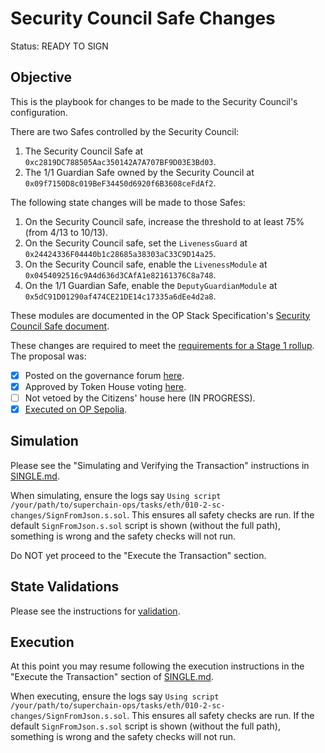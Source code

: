 # Security Council Safe Changes

Status: READY TO SIGN

## Objective

This is the playbook for changes to be made to the Security Council's configuration.

There are two Safes controlled by the Security Council:

1. The Security Council Safe at `0xc2819DC788505Aac350142A7A707BF9D03E3Bd03`.
2. The 1/1 Guardian Safe owned by the Security Council at `0x09f7150D8c019BeF34450d6920f6B3608ceFdAf2`.

The following state changes will be made to those Safes:

1. On the Security Council safe, increase the threshold to at least 75% (from 4/13 to 10/13).
2. On the Security Council safe, set the `LivenessGuard` at `0x24424336F04440b1c28685a38303aC33C9D14a25`.
3. On the Security Council safe, enable the `LivenessModule` at `0x0454092516c9A4d636d3CAfA1e82161376C8a748`.
4. On the 1/1 Guardian Safe, enable the `DeputyGuardianModule` at `0x5dC91D01290af474CE21DE14c17335a6dEe4d2a8`.

These modules are documented in the OP Stack Specification's [Security Council Safe document](https://specs.optimism.io/experimental/security-council-safe.html).

These changes are required to meet the [requirements for a Stage 1 rollup](https://medium.com/l2beat/stages-update-security-council-requirements-4c79cea8ef52).
The proposal was:

- [X] Posted on the governance forum [here](https://gov.optimism.io/t/upgrade-proposal-guardian-security-council-threshold-and-l2-proxyadmin-ownership-changes-for-stage-1-decentralization/8157).
- [X] Approved by Token House voting [here](https://vote.optimism.io/proposals/89250535338859095270968116984279971013811713632639468811376241520756760598962).
- [ ] Not vetoed by the Citizens' house here (IN PROGRESS).
- [X] [Executed on OP Sepolia](https://github.com/ethereum-optimism/superchain-ops/tree/main/tasks/sep/006-2-sc-changes).

## Simulation

Please see the "Simulating and Verifying the Transaction" instructions in [SINGLE.md](../../../SINGLE.md).

When simulating, ensure the logs say `Using script /your/path/to/superchain-ops/tasks/eth/010-2-sc-changes/SignFromJson.s.sol`. This ensures all safety checks are run. If the default `SignFromJson.s.sol` script is shown (without the full path), something is wrong and the safety checks will not run.

Do NOT yet proceed to the "Execute the Transaction" section.

## State Validations

Please see the instructions for [validation](./VALIDATION.md).

## Execution

At this point you may resume following the execution instructions in the "Execute the Transaction" section of [SINGLE.md](../../../SINGLE.md).

When executing, ensure the logs say `Using script /your/path/to/superchain-ops/tasks/eth/010-2-sc-changes/SignFromJson.s.sol`. This ensures all safety checks are run. If the default `SignFromJson.s.sol` script is shown (without the full path), something is wrong and the safety checks will not run.
